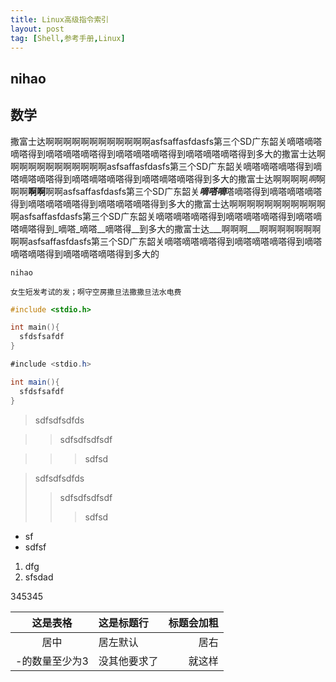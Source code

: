 ```yaml
---
title: Linux高级指令索引
layout: post
tag: [Shell,参考手册,Linux]
---
```


## nihao


## 数学

撒富士达啊啊啊啊啊啊啊啊啊啊啊啊asfsaffasfdasfs第三个SD广东韶关嘀嗒嘀嗒嘀嗒得到嘀嗒嘀嗒嘀嗒得到嘀嗒嘀嗒嘀嗒得到嘀嗒嘀嗒嘀嗒得到多大的撒富士达啊啊啊啊啊啊啊啊啊啊啊啊asfsaffasfdasfs第三个SD广东韶关嘀嗒嘀嗒嘀嗒得到嘀嗒嘀嗒嘀嗒得到嘀嗒嘀嗒嘀嗒得到嘀嗒嘀嗒嘀嗒得到多大的撒富士达啊啊啊啊*啊*啊啊啊**啊啊**啊啊asfsaffasfdasfs第三个SD广东韶关***嘀嗒嘀***嗒嘀嗒得到嘀嗒嘀嗒嘀嗒得到嘀嗒嘀嗒嘀嗒得到嘀嗒嘀嗒嘀嗒得到多大的撒富士达啊啊啊啊啊啊啊啊啊啊啊啊asfsaffasfdasfs第三个SD广东韶关嘀嗒嘀嗒嘀嗒得到嘀嗒嘀嗒嘀嗒得到嘀嗒嘀嗒嘀嗒得到_嘀嗒_嘀嗒__嘀嗒得__到多大的撒富士达___啊啊啊___啊啊啊啊啊啊啊啊啊asfsaffasfdasfs第三个SD广东韶关嘀嗒嘀嗒嘀嗒得到嘀嗒嘀嗒嘀嗒得到嘀嗒嘀嗒嘀嗒得到嘀嗒嘀嗒嘀嗒得到多大的

`nihao`

`女生短发考试的发；啊守空房撒旦法撒撒旦法水电费`

```C
#include <stdio.h>

int main(){
  sfdsfsafdf
}
```

```java
#include <stdio.h>

int main(){
  sfdsfsafdf
}
```

> sdfsdfsdfds

>> sdfsdfsdfsdf

>>> sdfsd


> sdfsdfsdfds
> > sdfsdfsdfsdf
> > > sdfsd

* sf
* sdfsf

1. dfg
2. sfsdad

345345


| 这是表格 | 这是标题行 | 标题会加粗 |
| :-----: | :---- | ----: |
| 居中 | 居左默认 |  居右 |
| -的数量至少为3 | 没其他要求了 | 就这样 |
